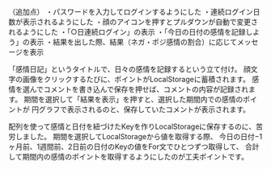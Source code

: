（追加点）
・パスワードを入力してログインするようにした
・連続ログイン日数が表示されるようにした
・顔のアイコンを押すとプルダウンが自動で変更されるようにした
・「○日連続ログイン」の表示
・「今日の日付の感情を記録しよう」の表示
・結果を出した際、結果（ネガ・ポジ感情の割合）に応じてメッセージを表示

「感情日記」というタイトルで、日々の感情を記録するという立て付け。
顔文字の画像をクリックするたびに、ポイントがLocalStorageに蓄積されます。
感情を選んでコメントを書き込んで保存を押せば、コメントの内容が記録されます。
期間を選択して「結果を表示」を押すと、選択した期間内での感情のポイントが
円グラフで表示されるのと、保存していたコメントが表示されます。

配列を使って感情と日付を紐づけたKeyを作りLocalStorageに保存するのに、苦労しました。
期間を選択してLocalStorageから値を取得する際、
今日の日付−1ヶ月前、1週間前、2日前の日付のKeyの値をFor文でひとつずつ取得して、
合計して期間内の感情のポイントを取得するようにしたのが工夫ポイントです。
